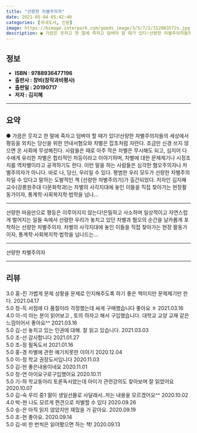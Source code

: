 ```yaml
---
title: "선량한 차별주의자"
date: 2021-05-04 05:42:40
categories: [국내도서, 인문]
image: https://bimage.interpark.com/goods_image/3/5/7/2/312083572s.jpg
description: ● 가끔은 웃자고 한 말에 죽자고 덤벼야 할 때가 있다!선량한 차별주의자들의 세상에서 평등을 외치는 당신을 위한 안내서혐오와 차별은 잡초처럼 자란다. 조금만 신경 쓰지 않으면 온 사회에 무성해진다. 사람들은 때로 아주 작은 차별은 무시해도 되고, 심지어 다수에게 유리한 차별은 합리적인
---
```


## **정보**

- **ISBN : 9788936477196**
- **출판사 : 창비(창작과비평사)**
- **출판일 : 20190717**
- **저자 : 김지혜**

------



## **요약**

●  가끔은 웃자고 한 말에 죽자고 덤벼야 할 때가 있다!선량한 차별주의자들의 세상에서 평등을 외치는 당신을 위한 안내서혐오와 차별은 잡초처럼 자란다. 조금만 신경 쓰지 않으면 온 사회에 무성해진다. 사람들은 때로 아주 작은 차별은 무시해도 되고, 심지어 다수에게 유리한 차별은 합리적인 차등이라고 이야기하며, 차별에 대한 문제제기나 시정조치를 역차별이라고 공격하기도 한다. 이런 말을 하는 사람들은 심각한 혐오주의자나 차별주의자가 아니다. 바로 나, 당신, 우리일 수 있다. 평범한 우리 모두가 선량한 차별주의자일 수 있다고 말하는 도발적인 책 [선량한 차별주의가]가 출간되었다. 저자인 김지혜 교수(강릉원주대 다문화학과)는 차별의 사각지대에 놓인 이들을 직접 찾아가는 현장활동가이자, 통계학·사회복지학·법학을 넘나...

------

선량한 마음만으로 평등은 이루어지지 않는다!은밀하고 사소하며 일상적이고 자연스럽게 벌어지는 일들 속에서 선량한 우리가 놓치고 있던 차별과 혐오의 순간을 날카롭게 포착하는 선량한 차별주의자. 차별의 사각지대에 놓인 이들을 직접 찾아가는 현장 활동가이자, 통계학·사회복지학·법학을 넘나드는... 

------


선량한 차별주의자 

------


## **리뷰** 

3.0 홍-진 가볍게 문제 상황을 문제로 인지해주도록 하기 좋은 책이지만 문제제기만 한다. 2021.04.17 <br/>5.0 정-득 서점에 다 품절이라 걱정했는데 싸게 구매했습니다 좋아요 ㅎ 2021.03.16 <br/>4.0 이-석 아는 분이 읽어보고 , 토의 하자고 해서 구입했습니다.
대학교 교양 교재 같은 느낌이어서 좋아요^^  2021.03.16 <br/>5.0 김-선 놓치고 있는 인권에 대해. 잘 읽고 있습니다. 2021.03.03 <br/>5.0 조-선 감사합니다 2021.01.27 <br/>5.0 조-정 필독도서 2021.01.16 <br/>5.0 홍-경 차별에 관한 예기치못한 이야기 2020.12.04 <br/>5.0 이-정 학교 권장도서입니다 2020.11.03 <br/>5.0 김-현 좋은내용이네요  2020.11.01 <br/>5.0 정-연 아이요구로구입했어요 2020.10.11 <br/>5.0 기-하 학교동아리 토론독서였는데 아이가 관련강의도 찾아보며 잘 읽었어요 2020.10.07 <br/>5.0 김-숙 우리 중1 딸이 생일선물로 사달래서..저는 내용을 모르겠어요^^ 2020.10.02 <br/>4.0 박-현 나도 모르게 편견으로 차별할 수 있다 2020.09.26 <br/>5.0 승-은 아직 읽지 않았지만 재밌을 거 같아요. 2020.09.19 <br/>5.0 조-현 좋아요. 2020.09.14 <br/>5.0 김-비 한 번씩은 읽어봤으면 하는 책! 2020.09.13 <br/>